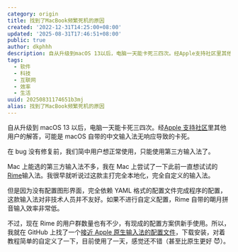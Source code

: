 ```yaml
---
category: origin
title: 找到了MacBook频繁死机的原因
created: '2022-12-31T14:25:00+08:00'
updated: '2025-08-31T17:46:51+08:00'
public: true
author: dkphhh
description: 自从升级到macOS 13以后，电脑一天能卡死三四次。经Apple支持社区里其他用户的解答，可能是macOS自带的中文输
tags:
  - 软件
  - 科技
  - 互联网
  - 效率
  - 生活
uuid: 20250831174651b3mj
alias: 找到了MacBook频繁死机的原因
---
```


自从升级到 macOS 13 以后，电脑一天能卡死三四次。经[Apple 支持社区](https://discussionschinese.apple.com/thread/254338716?answerId=258280665322#258280665322)里其他用户的解答，可能是 macOS 自带的中文输入法无响应导致的卡死。

在 bug 没有修复前，我们简中用户想正常使用，只能使用第三方输入法了。

Mac 上能选的第三方输入法不多，我在 Mac 上尝试了一下此前一直想试试的[Rime](https://rime.im)输入法。我很早就听说过这款主打完全本地化，完全自定义的输入法。

但是因为没有配置图形界面，完全依赖 YAML 格式的配置文件完成程序的配置，这款输入法对非技术人员并不友好。如果不进行自定义配置，Rime 自带的朙月拼音输入效率非常低。

不过，现在 Rime 的用户群数量也有不少，有现成的配置方案供新手使用。所以，我就在 GitHub 上找了一个[接近 Apple 原生输入法的配置文件](https://github.com/wongdean/rime-settings)，下载安装，对着教程简单的自定义了一下，目前使用了一天，感觉还不错（甚至比原生更好 😈）。
